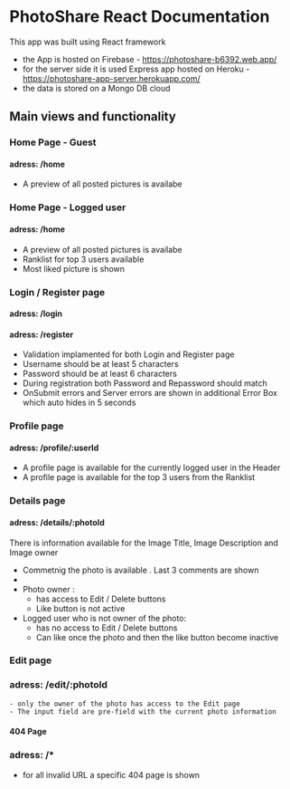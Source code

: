 # PhotoShare React Documentation

This app was built using React framework
 - the App is hosted on Firebase - https://photoshare-b6392.web.app/
 - for the server side it is used Express app hosted on Heroku - https://photoshare-app-server.herokuapp.com/
 - the data is stored on a Mongo DB cloud
  

## Main views and functionality

### Home Page - Guest
 #### adress: /home
  - A preview of all posted pictures is availabe 

### Home Page - Logged user
 #### adress: /home
  - A preview of all posted pictures is availabe 
  - Ranklist for top 3 users available
  - Most liked picture is shown

### Login / Register page
 #### adress: /login 
 #### adress: /register
  - Validation implamented for both Login and Register page
  - Username should be at least 5 characters
  - Password should be at least 6 characters 
  - During registration both Password and Repassword should match
  - OnSubmit errors and Server errors are shown in additional Error Box which auto hides in 5 seconds

### Profile page
 #### adress: /profile/:userId
  - A profile page is available for the currently logged user in the Header
  - A profile page is available for the top 3 users from the Ranklist


### Details page
 #### adress: /details/:photoId
  
  There is information available for the Image Title, Image Description and Image owner
  - Commetnig the photo is available . Last 3 comments are shown
  -  
   - Photo owner : 
     - has access to Edit / Delete buttons 
     - Like button is not active
   - Logged user who is not owner of the photo:
     - has no access to Edit / Delete buttons
     - Can like once the photo and then the like button become inactive
 

### Edit page
 ### adress: /edit/:photoId
    - only the owner of the photo has access to the Edit page
    - The input field are pre-field with the current photo information
    
    
#### 404 Page
 ### adress: /*
   - for all invalid URL a specific 404 page is shown
